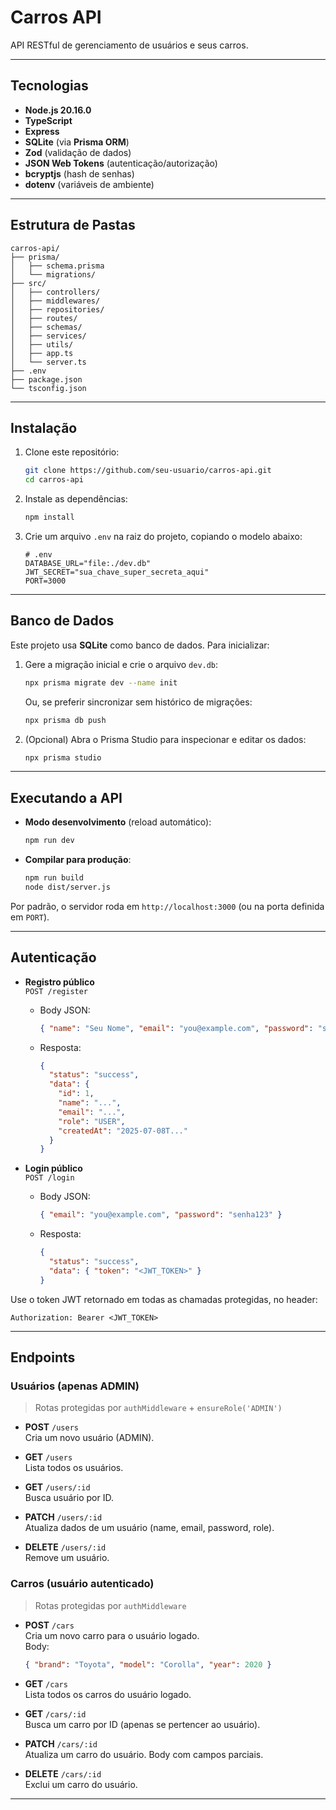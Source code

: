 # Carros API

API RESTful de gerenciamento de usuários e seus carros.

---

## Tecnologias

- **Node.js 20.16.0**
- **TypeScript**
- **Express**
- **SQLite** (via **Prisma ORM**)
- **Zod** (validação de dados)
- **JSON Web Tokens** (autenticação/autorização)
- **bcryptjs** (hash de senhas)
- **dotenv** (variáveis de ambiente)

---

## Estrutura de Pastas

```
carros-api/
├── prisma/
│   ├── schema.prisma
│   └── migrations/
├── src/
│   ├── controllers/
│   ├── middlewares/
│   ├── repositories/
│   ├── routes/
│   ├── schemas/
│   ├── services/
│   ├── utils/
│   ├── app.ts
│   └── server.ts
├── .env
├── package.json
└── tsconfig.json
```

---

## Instalação

1. Clone este repositório:
   ```bash
   git clone https://github.com/seu-usuario/carros-api.git
   cd carros-api
   ```

2. Instale as dependências:
   ```bash
   npm install
   ```

3. Crie um arquivo `.env` na raiz do projeto, copiando o modelo abaixo:

   ```dotenv
   # .env
   DATABASE_URL="file:./dev.db"
   JWT_SECRET="sua_chave_super_secreta_aqui"
   PORT=3000
   ```

---

## Banco de Dados

Este projeto usa **SQLite** como banco de dados. Para inicializar:

1. Gere a migração inicial e crie o arquivo `dev.db`:

   ```bash
   npx prisma migrate dev --name init
   ```

   Ou, se preferir sincronizar sem histórico de migrações:

   ```bash
   npx prisma db push
   ```

2. (Opcional) Abra o Prisma Studio para inspecionar e editar os dados:

   ```bash
   npx prisma studio
   ```

---

## Executando a API

- **Modo desenvolvimento** (reload automático):
  ```bash
  npm run dev
  ```

- **Compilar para produção**:
  ```bash
  npm run build
  node dist/server.js
  ```

Por padrão, o servidor roda em `http://localhost:3000` (ou na porta definida em `PORT`).

---

## Autenticação

- **Registro público**  
  `POST /register`  
  - Body JSON:  
    ```json
    { "name": "Seu Nome", "email": "you@example.com", "password": "senha123" }
    ```
  - Resposta:
    ```json
    {
      "status": "success",
      "data": {
        "id": 1,
        "name": "...",
        "email": "...",
        "role": "USER",
        "createdAt": "2025-07-08T..."
      }
    }
    ```

- **Login público**  
  `POST /login`  
  - Body JSON:  
    ```json
    { "email": "you@example.com", "password": "senha123" }
    ```
  - Resposta:
    ```json
    {
      "status": "success",
      "data": { "token": "<JWT_TOKEN>" }
    }
    ```

Use o token JWT retornado em todas as chamadas protegidas, no header:
```
Authorization: Bearer <JWT_TOKEN>
```

---

## Endpoints

### Usuários (apenas ADMIN)

> Rotas protegidas por `authMiddleware` + `ensureRole('ADMIN')`

- **POST** `/users`  
  Cria um novo usuário (ADMIN).

- **GET** `/users`  
  Lista todos os usuários.

- **GET** `/users/:id`  
  Busca usuário por ID.

- **PATCH** `/users/:id`  
  Atualiza dados de um usuário (name, email, password, role).

- **DELETE** `/users/:id`  
  Remove um usuário.

### Carros (usuário autenticado)

> Rotas protegidas por `authMiddleware`

- **POST** `/cars`  
  Cria um novo carro para o usuário logado.  
  Body:
  ```json
  { "brand": "Toyota", "model": "Corolla", "year": 2020 }
  ```

- **GET** `/cars`  
  Lista todos os carros do usuário logado.

- **GET** `/cars/:id`  
  Busca um carro por ID (apenas se pertencer ao usuário).

- **PATCH** `/cars/:id`  
  Atualiza um carro do usuário. Body com campos parciais.

- **DELETE** `/cars/:id`  
  Exclui um carro do usuário.

---
